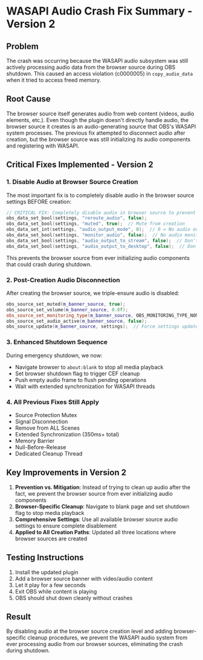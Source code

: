 # WASAPI Audio Crash Fix Summary - Version 2

## Problem
The crash was occurring because the WASAPI audio subsystem was still actively processing audio data from the browser source during OBS shutdown. This caused an access violation (c0000005) in `copy_audio_data` when it tried to access freed memory.

## Root Cause
The browser source itself generates audio from web content (videos, audio elements, etc.). Even though the plugin doesn't directly handle audio, the browser source it creates is an audio-generating source that OBS's WASAPI system processes. The previous fix attempted to disconnect audio after creation, but the browser source was still initializing its audio components and registering with WASAPI.

## Critical Fixes Implemented - Version 2

### 1. **Disable Audio at Browser Source Creation**
The most important fix is to completely disable audio in the browser source settings BEFORE creation:

```cpp
// CRITICAL FIX: Completely disable audio in browser source to prevent WASAPI crashes
obs_data_set_bool(settings, "reroute_audio", false);
obs_data_set_bool(settings, "muted", true);  // Mute from creation
obs_data_set_int(settings, "audio_output_mode", 0);  // 0 = No audio output
obs_data_set_bool(settings, "monitor_audio", false);  // No audio monitoring
obs_data_set_bool(settings, "audio_output_to_stream", false);  // Don't output audio to stream
obs_data_set_bool(settings, "audio_output_to_desktop", false);  // Don't output audio to desktop
```

This prevents the browser source from ever initializing audio components that could crash during shutdown.

### 2. **Post-Creation Audio Disconnection**
After creating the browser source, we triple-ensure audio is disabled:

```cpp
obs_source_set_muted(m_banner_source, true);
obs_source_set_volume(m_banner_source, 0.0f);
obs_source_set_monitoring_type(m_banner_source, OBS_MONITORING_TYPE_NONE);
obs_source_set_audio_active(m_banner_source, false);
obs_source_update(m_banner_source, settings);  // Force settings update
```

### 3. **Enhanced Shutdown Sequence**
During emergency shutdown, we now:
- Navigate browser to `about:blank` to stop all media playback
- Set browser shutdown flag to trigger CEF cleanup
- Push empty audio frame to flush pending operations
- Wait with extended synchronization for WASAPI threads

### 4. **All Previous Fixes Still Apply**
- Source Protection Mutex
- Signal Disconnection
- Remove from ALL Scenes
- Extended Synchronization (350ms+ total)
- Memory Barrier
- Null-Before-Release
- Dedicated Cleanup Thread

## Key Improvements in Version 2

1. **Prevention vs. Mitigation**: Instead of trying to clean up audio after the fact, we prevent the browser source from ever initializing audio components
2. **Browser-Specific Cleanup**: Navigate to blank page and set shutdown flag to stop media playback
3. **Comprehensive Settings**: Use all available browser source audio settings to ensure complete disablement
4. **Applied to All Creation Paths**: Updated all three locations where browser sources are created

## Testing Instructions
1. Install the updated plugin
2. Add a browser source banner with video/audio content
3. Let it play for a few seconds
4. Exit OBS while content is playing
5. OBS should shut down cleanly without crashes

## Result
By disabling audio at the browser source creation level and adding browser-specific cleanup procedures, we prevent the WASAPI audio system from ever processing audio from our browser sources, eliminating the crash during shutdown.